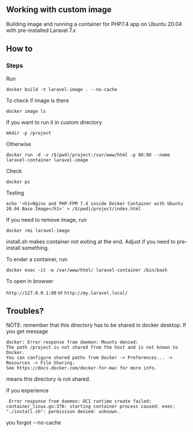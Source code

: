 
## Working with custom image

Building image and running a container for PHP7.4 app on Ubuntu 20.04 with pre-installed Laravel 7.x

## How to

### Steps 
Run

`docker build -t laravel-image . --no-cache` 

To check if image is there

`docker image ls`

If you want to run it in custom directory

`mkdir -p /project`

Otherwise

`docker run -d -v /$(pwd)/project:/var/www/html -p 80:80 --name laravel-container laravel-image`

Check

`docker ps`

Testing

`echo '<h1>Nginx and PHP-FPM 7.4 inside Docker Container with Ubuntu 20.04 Base Image</h1>' > /$(pwd)/project/index.html`

If you need to remove image, run

`docker rmi laravel-image`

install.sh makes container not exiting at the end. Adjust if you need to pre-install something.

To ender a container, run 

`docker exec -it -w /var/www/html/ laravel-container /bin/bash`

To open in browser

`http://127.0.0.1:80` or `http://my.laravel.local/`

## Troubles?
NOTE: remember that this directory has to be shared in docker desktop. If you get message
```
docker: Error response from daemon: Mounts denied: 
The path /project is not shared from the host and is not known to Docker.
You can configure shared paths from Docker -> Preferences... -> Resources -> File Sharing.
See https://docs.docker.com/docker-for-mac for more info.
```
means this directory is not shared.

If you experience
```
 Error response from daemon: OCI runtime create failed: container_linux.go:370: starting container process caused: exec: "./install.sh": permission denied: unknown.
```
you forgot --no-cache